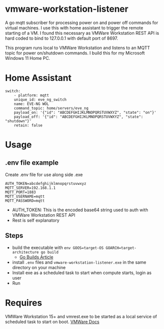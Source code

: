 # vmware-workstation-listener
A go mqtt subscriber for processing power on and power off commands for virtual machines.  I use this with home assistant to trigger the remote starting of a VM.  I found this necessary as VMWare Workstation REST API is hard coded to bind to 127.0.0.1 with default port of 8697.

This program runs local to VMWare Workstation and listens to an MQTT topic for power on/shutdown commands.  I build this for my Microsoft Windows 11 Home PC.

# Home Assistant
```
switch:
    - platform: mqtt
    unique_id: eve_ng_switch
    name: EVE-NG WOL
    command_topic: home/servers/eve_ng
    payload_on: '{"id": "ABCDEFGHIJKLMNOPQRSTUVWXYZ", "state": "on"}'
    payload_off: '{"id": "ABCDEFGHIJKLMNOPQRSTUVWXYZ", "state": "shutdown"}'
    retain: false
```

# Usage
## .env file example
Create .env file for use along side .exe
```
AUTH_TOKEN=abcdefghijklmnopqrstuvwxyz
MQTT_SERVER=192.168.1.1
MQTT_PORT=1883
MQTT_USERNAME=mqtt
MQTT_PASSWORD=mqtt
```

- AUTH_TOKEN: This is the encoded base64 string used to auth with VMWare Workstation REST API
- Rest is self explanatory

## Steps
- build the executable with `env GOOS=target-OS GOARCH=target-architecture go build`
  - [Go Builds Article](https://www.digitalocean.com/community/tutorials/how-to-build-go-executables-for-multiple-platforms-on-ubuntu-16-04#step-4-building-executables-for-different-architectures)
- install `.env` files and `vmware-workstation-listener.exe` in the same directory on your machine
- Install exe as a scheduled task to start when compute starts, login as user
- Run

# Requires
VMWare Workstation 15+ and vmrest.exe to be started as a local service of scheduled task to start on boot.  [VMWare Docs](https://docs.vmware.com/en/VMware-Workstation-Pro/15.0/com.vmware.ws.using.doc/GUID-C3361DF5-A4C1-432E-850C-8F60D83E5E2B.html)